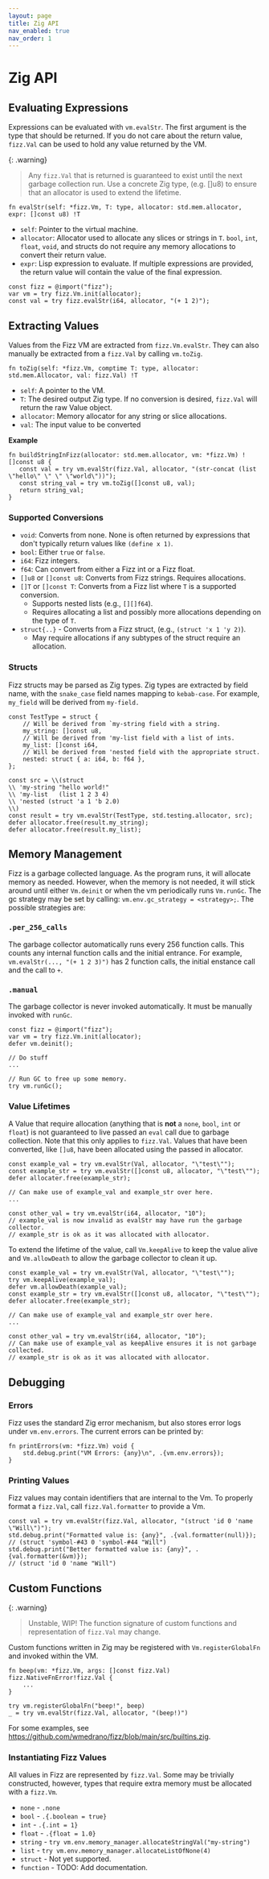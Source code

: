 ```yaml
---
layout: page
title: Zig API
nav_enabled: true
nav_order: 1
---
```


# Zig API

## Evaluating Expressions

Expressions can be evaluated with `vm.evalStr`. The first argument is the type
that should be returned. If you do not care about the return value, `fizz.Val`
can be used to hold any value returned by the VM.

{: .warning}
> Any `fizz.Val` that is returned is guaranteed to exist until the next garbage
> collection run. Use a concrete Zig type, (e.g. []u8) to ensure that an
> allocator is used to extend the lifetime.

```zig
fn evalStr(self: *fizz.Vm, T: type, allocator: std.mem.allocator, expr: []const u8) !T
```

- `self`: Pointer to the virtual machine.
- `allocator`: Allocator used to allocate any slices or strings in `T`. `bool`,
  `int`, `float`, `void`, and structs do not require any memory allocations to
  convert their return value.
- `expr`: Lisp expression to evaluate. If multiple expressions are provided, the
  return value will contain the value of the final expression.

```zig
const fizz = @import("fizz");
var vm = try fizz.Vm.init(allocator);
const val = try fizz.evalStr(i64, allocator, "(+ 1 2)");
```

## Extracting Values

Values from the Fizz VM are extracted from `fizz.Vm.evalStr`. They can also manually
be extracted from a `fizz.Val` by calling `vm.toZig`.

```zig
fn toZig(self: *fizz.Vm, comptime T: type, allocator: std.mem.Allocator, val: fizz.Val) !T
```

- `self`: A pointer to the VM.
- `T`: The desired output Zig type. If no conversion is desired, `fizz.Val` will
  return the raw Value object.
- `allocator`: Memory allocator for any string or slice allocations.
- `val`: The input value to be converted

**Example**

```zig
fn buildStringInFizz(allocator: std.mem.allocator, vm: *fizz.Vm) ![]const u8 {
   const val = try vm.evalStr(fizz.Val, allocator, "(str-concat (list \"hello\" \" \" \"world\"))");
   const string_val = try vm.toZig([]const u8, val);
   return string_val;
}
```

### Supported Conversions

- `void`: Converts from none. None is often returned by expressions that don't
  typically return values like `(define x 1)`.
- `bool`: Either `true` or `false`.
- `i64`: Fizz integers.
- `f64`: Can convert from either a Fizz int or a Fizz float.
- `[]u8` or `[]const u8`: Converts from Fizz strings. Requires allocations.
- `[]T` or `[]const T`: Converts from a Fizz list where `T` is a supported conversion.
  - Supports nested lists (e.g., `[][]f64`).
  - Requires allocating a list and possibly more allocations depending on the
    type of `T`.
- `struct{..}` - Converts from a Fizz struct, (e.g., `(struct 'x 1 'y 2)`).
  - May require allocations if any subtypes of the struct require an allocation.

### Structs

Fizz structs may be parsed as Zig types. Zig types are extracted by field name,
with the `snake_case` field names mapping to `kebab-case`. For example,
`my_field` will be derived from `my-field.`

```zig
const TestType = struct {
    // Will be derived from `my-string field with a string.
    my_string: []const u8,
    // Will be derived from 'my-list field with a list of ints.
    my_list: []const i64,
    // Will be derived from 'nested field with the appropriate struct.
    nested: struct { a: i64, b: f64 },
};

const src = \\(struct
\\ 'my-string "hello world!"
\\ 'my-list   (list 1 2 3 4)
\\ 'nested (struct 'a 1 'b 2.0)
\\)
const result = try vm.evalStr(TestType, std.testing.allocator, src);
defer allocator.free(result.my_string);
defer allocator.free(result.my_list);
```

## Memory Management

Fizz is a garbage collected language. As the program runs, it will allocate
memory as needed. However, when the memory is not needed, it will stick around
until either `Vm.deinit` or when the vm periodically runs `Vm.runGc`. The gc
strategy may be set by calling: `vm.env.gc_strategy = <strategy>;`. The possible
strategies are:

### `.per_256_calls`

The garbage collector automatically runs every 256 function calls. This counts
any internal function calls and the initial entrance. For example,
`vm.evalStr(..., "(+ 1 2 3)")` has 2 function calls, the initial enstance call
and the call to `+`.

### `.manual`

The garbage collector is never invoked automatically. It must be manually
invoked with `runGc`.

```zig
const fizz = @import("fizz");
var vm = try fizz.Vm.init(allocator);
defer vm.deinit();

// Do stuff
...

// Run GC to free up some memory.
try vm.runGc();
```

### Value Lifetimes

A Value that require allocation (anything that is **not** a `none`, `bool`,
`int` or `float`) is not guaranteed to live passed an `eval` call due to garbage
collection. Note that this only applies to `fizz.Val`. Values that have been
converted, like `[]u8`, have been allocated using the passed in allocator.

```zig
const example_val = try vm.evalStr(Val, allocator, "\"test\"");
const example_str = try vm.evalStr([]const u8, allocator, "\"test\"");
defer allocater.free(example_str);

// Can make use of example_val and example_str over here.
...

const other_val = try vm.evalStr(i64, allocator, "10");
// example_val is now invalid as evalStr may have run the garbage collector.
// example_str is ok as it was allocated with allocator.
```

To extend the lifetime of the value, call `Vm.keepAlive` to keep the
value alive and `Vm.allowDeath` to allow the garbage collector to clean
it up.

```zig
const example_val = try vm.evalStr(Val, allocator, "\"test\"");
try vm.keepAlive(example_val);
defer vm.allowDeath(example_val);
const example_str = try vm.evalStr([]const u8, allocator, "\"test\"");
defer allocater.free(example_str);

// Can make use of example_val and example_str over here.
...

const other_val = try vm.evalStr(i64, allocator, "10");
// Can make use of example_val as keepAlive ensures it is not garbage collected.
// example_str is ok as it was allocated with allocator.
```


## Debugging

### Errors

Fizz uses the standard Zig error mechanism, but also stores error logs under
`vm.env.errors`. The current errors can be printed by:

```zig
fn printErrors(vm: *fizz.Vm) void {
    std.debug.print("VM Errors: {any}\n", .{vm.env.errors});
}
```

### Printing Values

Fizz values may contain identifiers that are internal to the Vm. To properly
format a `fizz.Val`, call `fizz.Val.formatter` to provide a Vm.

```zig
const val = try vm.evalStr(fizz.Val, allocator, "(struct 'id 0 'name \"Will\")");
std.debug.print("Formatted value is: {any}", .{val.formatter(null)});
// (struct 'symbol-#43 0 'symbol-#44 "Will")
std.debug.print("Better formatted value is: {any}", .{val.formatter(&vm)});
// (struct 'id 0 'name "Will")
```


## Custom Functions

{: .warning}
> Unstable, WIP! The function signature of custom functions and representation
> of `fizz.Val` may change.

Custom functions written in Zig may be registered with `Vm.registerGlobalFn` and
invoked within the VM.


```zig
fn beep(vm: *fizz.Vm, args: []const fizz.Val) fizz.NativeFnError!fizz.Val {
    ...
}

try vm.registerGlobalFn("beep!", beep)
_ = try vm.evalStr(fizz.Val, allocator, "(beep!)")
```

For some examples, see
<https://github.com/wmedrano/fizz/blob/main/src/builtins.zig>.

### Instantiating Fizz Values

All values in Fizz are represented by `fizz.Val`. Some may be trivially
constructed, however, types that require extra memory must be allocated with a
`fizz.Vm`.

- `none` - `.none`
- `bool` - `.{.boolean = true}`
- `int` - `.{.int = 1}`
- `float` - `.{float = 1.0}`
- `string` - `try vm.env.memory_manager.allocateStringVal("my-string")`
- `list` - `try vm.env.memory_manager.allocateListOfNone(4)`
- `struct` - Not yet supported.
- `function` - TODO: Add documentation.

